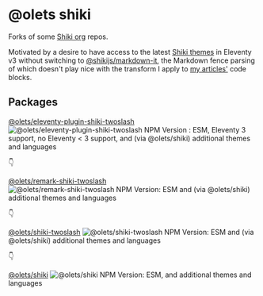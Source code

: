 # @olets shiki

Forks of some [Shiki org](https://github.com/shikijs) repos.

Motivated by a desire to have access to the latest [Shiki themes](https://shiki.style/themes) in Eleventy v3 without switching to [@shikijs/markdown-it](https://shiki.style/packages/markdown-it), the Markdown fence parsing of which doesn't play nice with the transform I apply to [my articles'](https://www.olets.dev/posts/) code blocks.

## Packages

[@olets/eleventy-plugin-shiki-twoslash](./packages/eleventy-plugin-shiki-twoslash/) ![@olets/eleventy-plugin-shiki-twoslash NPM Version](https://img.shields.io/npm/v/@olets/eleventy-plugin-shiki-twoslash)
: ESM, Eleventy 3 support, no Eleventy < 3 support, and (via @olets/shiki) additional themes and languages

👇

[@olets/remark-shiki-twoslash](./packages/remark-shiki-twoslash/) ![@olets/remark-shiki-twoslash NPM Version](https://img.shields.io/npm/v/@olets/remark-shiki-twoslash): ESM and (via @olets/shiki) additional themes and languages

👇

[@olets/shiki-twoslash](./packages/shiki-twoslash/) ![@olets/shiki-twoslash NPM Version](https://img.shields.io/npm/v/@olets/shiki-twoslash): ESM and (via @olets/shiki) additional themes and languages

👇

[@olets/shiki](./packages/shiki/) ![@olets/shiki NPM Version](https://img.shields.io/npm/v/@olets/shiki): ESM, and additional themes and languages
